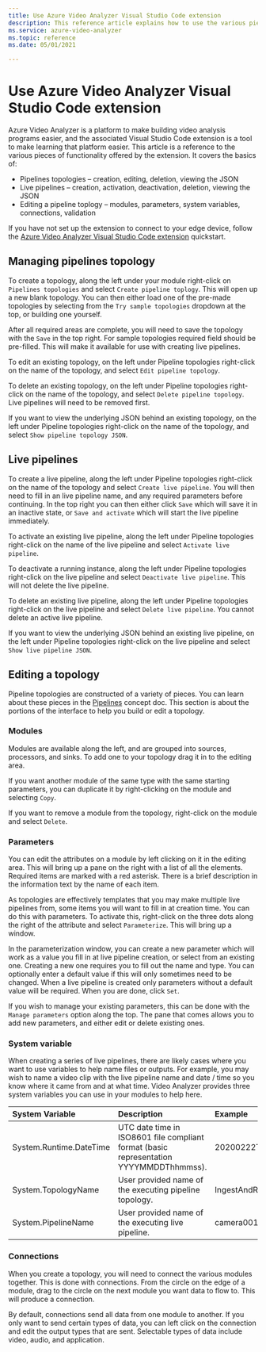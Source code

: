 ```yaml
---
title: Use Azure Video Analyzer Visual Studio Code extension
description: This reference article explains how to use the various pieces of functionality in the Azure Video Analyzer Visual Studio Code extension.
ms.service: azure-video-analyzer
ms.topic: reference
ms.date: 05/01/2021

---
```


# Use Azure Video Analyzer Visual Studio Code extension

Azure Video Analyzer is a platform to make building video analysis programs easier, and the associated Visual Studio Code extension is a tool to make learning that platform easier.  This article is a reference to the various pieces of functionality offered by the extension.  It covers the basics of:

* Pipelines topologies – creation, editing, deletion, viewing the JSON
* Live pipelines – creation, activation, deactivation, deletion, viewing the JSON
* Editing a pipeline toplogy  – modules, parameters, system variables, connections, validation

If you have not set up the extension to connect to your edge device, follow the [Azure Video Analyzer Visual Studio Code extension](./create-pipeline-vs-code-extension.md) quickstart.

## Managing pipelines topology

To create a topology, along the left under your module right-click on `Pipelines topologies` and select `Create pipeline toplogy`.  This will open up a new blank topology.  You can then either load one of the pre-made topologies by selecting from the `Try sample topologies` dropdown at the top, or building one yourself.  

After all required areas are complete, you will need to save the topology with the `Save` in the top right.  For sample topologies required field should be pre-filled.  This will make it available for use with creating live pipelines.

To edit an existing topology, on the left under Pipeline topologies right-click on the name of the topology, and select `Edit pipeline topology`.

To delete an existing topology, on the left under Pipeline topologies right-click on the name of the topology, and select `Delete pipeline topology`.  Live pipelines will need to be removed first.

If you want to view the underlying JSON behind an existing topology, on the left under Pipeline topologies right-click on the name of the topology, and select `Show pipeline topology JSON`.

## Live pipelines

To create a live pipeline, along the left under Pipeline topologies right-click on the name of the topology and select `Create live pipeline`.  You will then need to fill in an live pipeline name, and any required parameters before continuing.  In the top right you can then either click `Save` which will save it in an inactive state, or `Save and activate` which will start the live pipeline immediately. 

To activate an existing live pipeline, along the left under Pipeline topologies right-click on the name of the live pipeline and select `Activate live pipeline`.

To deactivate a running instance, along the left under Pipeline topologies right-click on the live pipeline and select `Deactivate live pipeline`.  This will not delete the live pipeline.

To delete an existing live pipeline, along the left under Pipeline topologies right-click on the live pipeline and select `Delete live pipeline`.  You cannot delete an active live pipeline.

If you want to view the underlying JSON behind an existing live pipeline, on the left under Pipeline topologies right-click on the live pipeline and select `Show live pipeline JSON`.

## Editing a topology 

Pipeline topologies are constructed of a variety of pieces.  You can learn about these pieces in the [Pipelines](./pipeline.md) concept doc.  This section is about the portions of the interface to help you build or edit a topology.

### Modules

Modules are available along the left, and are grouped into sources, processors, and sinks.  To add one to your topology drag it in to the editing area.

If you want another module of the same type with the same starting parameters, you can duplicate it by right-clicking on the module and selecting `Copy`.

If you want to remove a module from the topology, right-click on the module and select `Delete`.

### Parameters

You can edit the attributes on a module by left clicking on it in the editing area.  This will bring up a pane on the right with a list of all the elements.  Required items are marked with a red asterisk.  There is a brief description in the information text by the name of each item.

As topologies are effectively templates that you may make multiple live pipelines from, some items you will want to fill in at creation time.  You can do this with parameters.  To activate this, right-click on the three dots along the right of the attribute and select `Parameterize`.  This will bring up a window.

In the parameterization window, you can create a new parameter which will work as a value you fill in at live pipeline creation, or select from an existing one.  Creating a new one requires you to fill out the name and type.  You can optionally enter a default value if this will only sometimes need to be changed.  When a live pipeline is created only parameters without a default value will be required.  When you are done, click `Set`.

If you wish to manage your existing parameters, this can be done with the `Manage parameters` option along the top.  The pane that comes allows you to add new parameters, and either edit or delete existing ones.

### System variable

When creating a series of live pipelines, there are likely cases where you want to use variables to help name files or outputs.  For example, you may wish to name a video clip with the live pipeline name and date / time so you know where it came from and at what time.  Video Analyzer provides three system variables you can use in your modules to help here.

| System Variable        | Description                                                  | Example              |
| :--------------------- | :----------------------------------------------------------- | :------------------- |
| System.Runtime.DateTime        | UTC date time in ISO8601 file compliant format (basic representation YYYYMMDDThhmmss). | 20200222T173200Z     |
| System.TopologyName    | User provided name of the executing pipeline topology.          | IngestAndRecord      |
| System.PipelineName    | User provided name of the executing live pipeline.          | camera001            |

### Connections 

When you create a topology, you will need to connect the various modules together.  This is done with connections.  From the circle on the edge of a module, drag to the circle on the next module you want data to flow to.  This will produce a connection.

By default, connections send all data from one module to another.  If you only want to send certain types of data, you can left click on the connection and edit the output types that are sent.  Selectable types of data include video, audio, and application.

